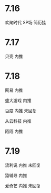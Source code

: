 # 7.16

欢聚时代 SP场 简历挂

# 7.17

贝壳 内推

# 7.18

网易 内推

盛大游戏 内推

百度 内推 未回复

从云科技 内推 

陌陌 内推

# 7.19

流利说 内推 未回复

猿辅导 内推

爱奇艺 内推 未回复